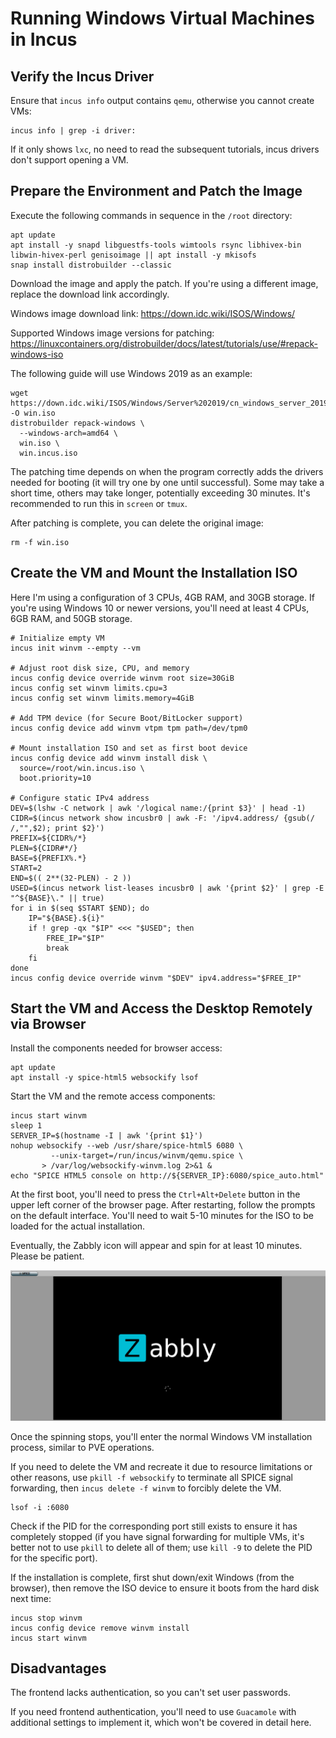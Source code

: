 # Running Windows Virtual Machines in Incus

## Verify the Incus Driver

Ensure that `incus info` output contains `qemu`, otherwise you cannot create VMs:

```shell
incus info | grep -i driver:
```

If it only shows `lxc`, no need to read the subsequent tutorials, incus drivers don't support opening a VM.

## Prepare the Environment and Patch the Image

Execute the following commands in sequence in the `/root` directory:

```shell
apt update
apt install -y snapd libguestfs-tools wimtools rsync libhivex-bin libwin-hivex-perl genisoimage || apt install -y mkisofs
snap install distrobuilder --classic
```

Download the image and apply the patch. If you're using a different image, replace the download link accordingly.

Windows image download link: https://down.idc.wiki/ISOS/Windows/

Supported Windows image versions for patching: https://linuxcontainers.org/distrobuilder/docs/latest/tutorials/use/#repack-windows-iso

The following guide will use Windows 2019 as an example:

```shell
wget https://down.idc.wiki/ISOS/Windows/Server%202019/cn_windows_server_2019_updated_july_2020_x64_dvd_2c9b67da.iso -O win.iso
distrobuilder repack-windows \
  --windows-arch=amd64 \
  win.iso \
  win.incus.iso
```

The patching time depends on when the program correctly adds the drivers needed for booting (it will try one by one until successful). Some may take a short time, others may take longer, potentially exceeding 30 minutes. It's recommended to run this in `screen` or `tmux`.

After patching is complete, you can delete the original image:

```shell
rm -f win.iso
```

## Create the VM and Mount the Installation ISO

Here I'm using a configuration of 3 CPUs, 4GB RAM, and 30GB storage. If you're using Windows 10 or newer versions, you'll need at least 4 CPUs, 6GB RAM, and 50GB storage.

```shell
# Initialize empty VM
incus init winvm --empty --vm

# Adjust root disk size, CPU, and memory
incus config device override winvm root size=30GiB
incus config set winvm limits.cpu=3
incus config set winvm limits.memory=4GiB

# Add TPM device (for Secure Boot/BitLocker support)
incus config device add winvm vtpm tpm path=/dev/tpm0

# Mount installation ISO and set as first boot device
incus config device add winvm install disk \
  source=/root/win.incus.iso \
  boot.priority=10

# Configure static IPv4 address
DEV=$(lshw -C network | awk '/logical name:/{print $3}' | head -1)
CIDR=$(incus network show incusbr0 | awk -F: '/ipv4.address/ {gsub(/ /,"",$2); print $2}')
PREFIX=${CIDR%/*}             
PLEN=${CIDR#*/}              
BASE=${PREFIX%.*}            
START=2                      
END=$(( 2**(32-PLEN) - 2 ))
USED=$(incus network list-leases incusbr0 | awk '{print $2}' | grep -E "^${BASE}\." || true)
for i in $(seq $START $END); do
    IP="${BASE}.${i}"
    if ! grep -qx "$IP" <<< "$USED"; then
        FREE_IP="$IP"
        break
    fi
done
incus config device override winvm "$DEV" ipv4.address="$FREE_IP"
```

## Start the VM and Access the Desktop Remotely via Browser

Install the components needed for browser access:

```shell
apt update
apt install -y spice-html5 websockify lsof
```

Start the VM and the remote access components:

```shell
incus start winvm
sleep 1
SERVER_IP=$(hostname -I | awk '{print $1}')
nohup websockify --web /usr/share/spice-html5 6080 \
         --unix-target=/run/incus/winvm/qemu.spice \
       > /var/log/websockify-winvm.log 2>&1 &
echo "SPICE HTML5 console on http://${SERVER_IP}:6080/spice_auto.html"
```

At the first boot, you'll need to press the `Ctrl+Alt+Delete` button in the upper left corner of the browser page. After restarting, follow the prompts on the default interface. You'll need to wait 5-10 minutes for the ISO to be loaded for the actual installation.

Eventually, the Zabbly icon will appear and spin for at least 10 minutes. Please be patient.

![](images/win1.png)

Once the spinning stops, you'll enter the normal Windows VM installation process, similar to PVE operations.

If you need to delete the VM and recreate it due to resource limitations or other reasons, use `pkill -f websockify` to terminate all SPICE signal forwarding, then `incus delete -f winvm` to forcibly delete the VM.

```shell
lsof -i :6080
```

Check if the PID for the corresponding port still exists to ensure it has completely stopped (if you have signal forwarding for multiple VMs, it's better not to use `pkill` to delete all of them; use `kill -9` to delete the PID for the specific port).

If the installation is complete, first shut down/exit Windows (from the browser), then remove the ISO device to ensure it boots from the hard disk next time:

```shell
incus stop winvm
incus config device remove winvm install
incus start winvm
```

## Disadvantages

The frontend lacks authentication, so you can't set user passwords.

If you need frontend authentication, you'll need to use `Guacamole` with additional settings to implement it, which won't be covered in detail here.
